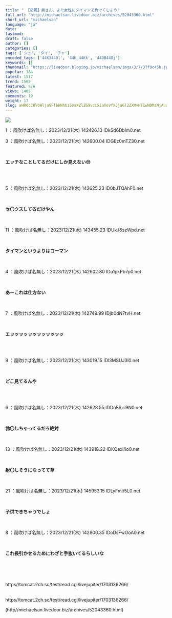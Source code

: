 ```yaml
---
title: " 【悲報】男さん、また女性にタイマンで負けてしまう"
full_url: "http://michaelsan.livedoor.biz/archives/52043360.html"
short_url: "michaelsan"
language: "ja"
date: 
lastmod: 
draft: false
author: []
categories: []
tags: ['シュ', 'タイ', 'チャ']
encoded_tags: ['44K344Ol', '44K_44Kk', '44OB44Oj']
keywords: []
thumbnail: "https://livedoor.blogimg.jp/michaelsan/imgs/3/7/37f9c45b.jpg"
popular: 184
latest: 1517
trend: 1565
featured: 876
views: 1405
comments: 19
weight: 17
slug: aHR0cC8vbWljaGFlbHNhbi5saXZlZG9vci5iaXovYXJjaGl2ZXMvNTIwNDMzNjAuaHRtbA==
---
```


![](https://livedoor.blogimg.jp/michaelsan/imgs/3/7/37f9c45b.jpg)

<div><p>1 ：風吹けば名無し：2023/12/21(木) 142426.13 IDkSd6DbIm0.net</p><p>3 ：風吹けば名無し：2023/12/21(木) 142600.04 IDGEz0mTZ30.net</p><br><b><p>エッチなことしてるだけにしか見えない😒<br></p><br></b><br><p>5 ：風吹けば名無し：2023/12/21(木) 142625.23 ID0bJTQAhF0.net</p><br><b><p>セ〇クスしてるだけやん</p></b><br><p>11 ：風吹けば名無し：2023/12/21(木) 143455.23 IDUkJ6szWpd.net</p><br><b><p>タイマンというよりはコーマン</p></b><br><p>4 ：風吹けば名無し：2023/12/21(木) 142602.80 IDa1pkPb7p0.net</p><br><b><p>あーこれは仕方ない</p></b><br><p>7 ：風吹けば名無し：2023/12/21(木) 142749.99 IDjb0dN7tvH.net</p><br><b><p>エッッッッッッッッッッッッ </p><br></b><br><p>9 ：風吹けば名無し：2023/12/21(木) 143019.15 IDl3MSUJ3l0.net</p><br><b><p>どこ見てるんや </p><br></b><br><p>6 ：風吹けば名無し：2023/12/21(木) 142628.55 IDDoFS+i9N0.net</p><br><b><p>勃〇しちゃってるだろ絶対</p></b><br><p>13 ：風吹けば名無し：2023/12/21(木) 143918.22 IDKQexl/io0.net</p><br><b><p>射〇しそうになってて草 </p></b><br><p>21 ：風吹けば名無し：2023/12/21(木) 145953.15 IDLyFmi/5L0.net</p><br><b><p>子供できちゃうでしょ</p></b><br><p>8 ：風吹けば名無し：2023/12/21(木) 142800.35 IDoDsFwOoA0.net</p><br><b><p><p>これ長引かせるためにわざと手抜いてるらしいな</p><br></p><br></b><br>https//tomcat.2ch.sc/test/read.cgi/livejupiter/1703136266/<br><br clear='all'> <p id='a6850dc6aefc0d5bbff2bea180d92d89'> </p> <p id='a6850dc6aefc0d5bbff2bea180d92d89'> </p> <p class='alistcloud-container-6795'></p> <p>https//tomcat.2ch.sc/test/read.cgi/livejupiter/1703136266/</p></div>

(http//michaelsan.livedoor.biz/archives/52043360.html)
